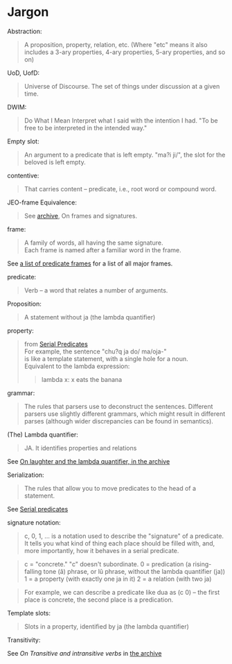 # Jargon

Abstraction:
> 
> A proposition, property, relation, etc. 
> (Where "etc" means it also includes a 3-ary properties, 4-ary properties, 5-ary properties, and so on)
> 
UoD, UofD:

> Universe of Discourse.
> The set of things under discussion at a given time.


DWIM:

> Do What I Mean
> Interpret what I said with the intention I had.
> "To be free to be interpreted in the intended way."


Empty slot:

> An argument to a predicate that is left empty.
> "ma?i ji/", the slot for the beloved is left empty.


contentive:

> That carries content – predicate, i.e., root word or compound word.


JEO-frame Equivalence:

> See [archive](https://github.com/toaq/resources/blob/master/archive.md), On frames and signatures.


frame:

> A family of words, all having the same signature.  
> Each frame is named after a familiar word in the frame.

See [a list of predicate frames](https://github.com/acotis/serial-predicate-engine/blob/master/code/dict/frame-list.txt) for a list of all major frames.


predicate:

> Verb – a word that relates a number of arguments.


Proposition:

> A statement without ja (the lambda quantifier)


property:

> from [Serial Predicates](https://docs.google.com/document/d/1xgt7dPGWSBHx7LTQzl_JqMrti-hgmk1zVA_gCY9TPfM/edit)  
> For example, the sentence "chu?q ja do/ ma/oja-"  
> is like a template statement, with a single hole for a noun.  
> Equivalent to the lambda expression:  
> > lambda x: x eats the banana  


grammar:

> The rules that parsers use to deconstruct the sentences.
> Different parsers use slightly different grammars, which might result in different parses (although wider discrepancies can be found in semantics).


(The) Lambda quantifier:

> JA. It identifies properties and relations

See [On laughter and the lambda quantifier, in the archive](https://github.com/toaq/resources/blob/master/archive.md)


Serialization:
> 
> The rules that allow you to move predicates to the head of a statement.

See [Serial predicates](https://docs.google.com/document/d/1xgt7dPGWSBHx7LTQzl_JqMrti-hgmk1zVA_gCY9TPfM/edit)


signature notation:

> c, 0, 1, … is a notation used to describe the "signature" of a predicate.
> It tells you what kind of thing each place should be filled with, and, more importantly, how it behaves in a serial predicate.

> c = "concrete." "c" doesn't subordinate.
> 0 = predication (a rising-falling tone (â) phrase, or lû phrase, without the lambda quantifier (ja))
> 1 = a property (with exactly one ja in it)
> 2 = a relation (with two ja)

> For example, we can describe a predicate like dua as (c 0) –
> the first place is concrete, the second place is a predication.


Template slots:

> Slots in a property, identified by ja (the lambda quantifier)

Transitivity:

See *On Transitive and intransitive verbs* in [the archive](archive)
